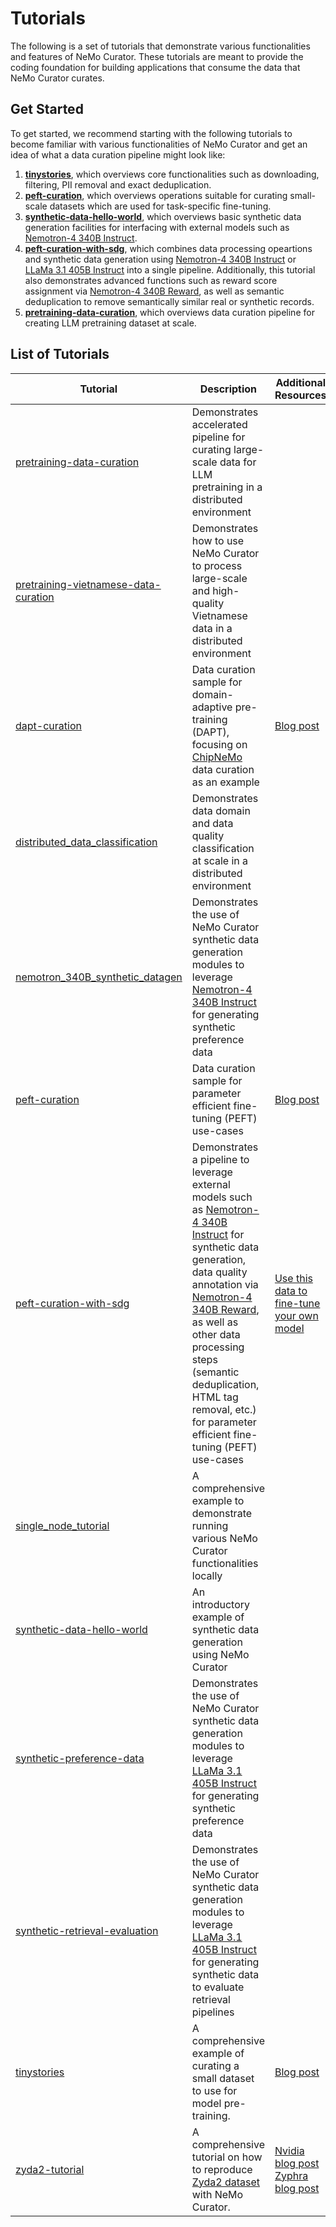 # Tutorials
The following is a set of tutorials that demonstrate various functionalities and features of NeMo Curator. These tutorials are meant to provide the coding foundation for building applications that consume the data that NeMo Curator curates.

## Get Started
To get started, we recommend starting with the following tutorials to become familiar with various functionalities of NeMo Curator and get an idea of what a data curation pipeline might look like:
1. **[tinystories](./tinystories)**, which overviews core functionalities such as downloading, filtering, PII removal and exact deduplication.
2. **[peft-curation](./peft-curation)**, which overviews operations suitable for curating small-scale datasets which are used for task-specific fine-tuning.
3. **[synthetic-data-hello-world](./synthetic-data-hello-world)**, which overviews basic synthetic data generation facilities for interfacing with external models such as [Nemotron-4 340B Instruct](https://build.nvidia.com/nvidia/nemotron-4-340b-instruct).
4. **[peft-curation-with-sdg](./peft-curation-with-sdg)**, which combines data processing opeartions and synthetic data generation using [Nemotron-4 340B Instruct](https://build.nvidia.com/nvidia/nemotron-4-340b-instruct) or [LLaMa 3.1 405B Instruct](https://build.nvidia.com/meta/llama-3_1-405b-instruct) into a single pipeline. Additionally, this tutorial also demonstrates advanced functions such as reward score assignment via [Nemotron-4 340B Reward](https://build.nvidia.com/nvidia/nemotron-4-340b-reward), as well as semantic deduplication to remove semantically similar real or synthetic records.
5. **[pretraining-data-curation](./pretraining-data-curation/)**, which overviews data curation pipeline for creating LLM pretraining dataset at scale.


## List of Tutorials

<div align="center">

| Tutorial | Description | Additional Resources |
| --- | --- | --- |
| [pretraining-data-curation](./pretraining-data-curation/) | Demonstrates accelerated pipeline for curating large-scale data for LLM pretraining in a distributed environment | |
| [pretraining-vietnamese-data-curation](./pretraining-vietnamese-data-curation/) | Demonstrates how to use NeMo Curator to process large-scale and high-quality Vietnamese data in a distributed environment | |
| [dapt-curation](./dapt-curation) | Data curation sample for domain-adaptive pre-training (DAPT), focusing on [ChipNeMo](https://blogs.nvidia.com/blog/llm-semiconductors-chip-nemo/) data curation as an example | [Blog post](https://developer.nvidia.com/blog/streamlining-data-processing-for-domain-adaptive-pretraining-with-nvidia-nemo-curator/) |
| [distributed_data_classification](./distributed_data_classification) | Demonstrates data domain and data quality classification at scale in a distributed environment | |
| [nemotron_340B_synthetic_datagen](./nemotron_340B_synthetic_datagen) | Demonstrates the use of NeMo Curator synthetic data generation modules to leverage [Nemotron-4 340B Instruct](https://build.nvidia.com/nvidia/nemotron-4-340b-instruct) for generating synthetic preference data | |
| [peft-curation](./peft-curation/) | Data curation sample for parameter efficient fine-tuning (PEFT) use-cases | [Blog post](https://developer.nvidia.com/blog/curating-custom-datasets-for-llm-parameter-efficient-fine-tuning-with-nvidia-nemo-curator/) |
| [peft-curation-with-sdg](./peft-curation/) | Demonstrates a pipeline to leverage external models such as [Nemotron-4 340B Instruct](https://build.nvidia.com/nvidia/nemotron-4-340b-instruct) for synthetic data generation, data quality annotation via [Nemotron-4 340B Reward](https://build.nvidia.com/nvidia/nemotron-4-340b-reward), as well as other data processing steps (semantic deduplication, HTML tag removal, etc.) for parameter efficient fine-tuning (PEFT) use-cases  | [Use this data to fine-tune your own model](https://github.com/NVIDIA/NeMo/blob/main/tutorials/llm/llama-3/sdg-law-title-generation/llama3-sdg-lora-nemofw.ipynb) |
| [single_node_tutorial](./single_node_tutorial) | A comprehensive example to demonstrate running various NeMo Curator functionalities locally | |
| [synthetic-data-hello-world](./synthetic-data-hello-world) | An introductory example of synthetic data generation using NeMo Curator | |
| [synthetic-preference-data](./synthetic-preference-data) | Demonstrates the use of NeMo Curator synthetic data generation modules to leverage [LLaMa 3.1 405B Instruct](https://build.nvidia.com/meta/llama-3_1-405b-instruct) for generating synthetic preference data |
| [synthetic-retrieval-evaluation](./synthetic-retrieval-evaluation) | Demonstrates the use of NeMo Curator synthetic data generation modules to leverage [LLaMa 3.1 405B Instruct](https://build.nvidia.com/meta/llama-3_1-405b-instruct) for generating synthetic data to evaluate retrieval pipelines |
| [tinystories](./tinystories) | A comprehensive example of curating a small dataset to use for model pre-training. | [Blog post](https://developer.nvidia.com/blog/curating-custom-datasets-for-llm-training-with-nvidia-nemo-curator/)
| [zyda2-tutorial](./zyda2-tutorial) | A comprehensive tutorial on how to reproduce [Zyda2 dataset](https://huggingface.co/datasets/Zyphra/Zyda2) with NeMo Curator. | [Nvidia blog post](https://developer.nvidia.com/blog/train-highly-accurate-llms-with-the-zyda-2-open-5t-token-dataset-processed-with-nvidia-nemo-curator/) [Zyphra blog post](https://www.zyphra.com/post/building-zyda-2)
</div>
